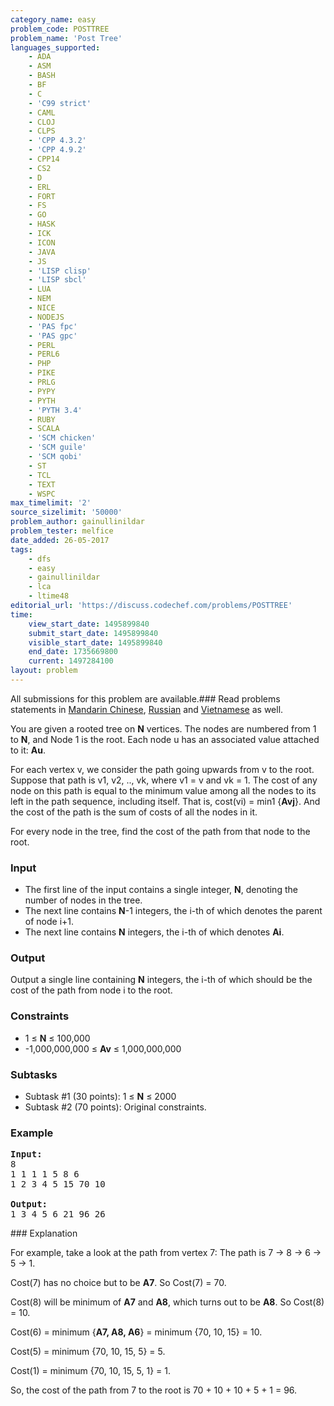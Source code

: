 ```yaml
---
category_name: easy
problem_code: POSTTREE
problem_name: 'Post Tree'
languages_supported:
    - ADA
    - ASM
    - BASH
    - BF
    - C
    - 'C99 strict'
    - CAML
    - CLOJ
    - CLPS
    - 'CPP 4.3.2'
    - 'CPP 4.9.2'
    - CPP14
    - CS2
    - D
    - ERL
    - FORT
    - FS
    - GO
    - HASK
    - ICK
    - ICON
    - JAVA
    - JS
    - 'LISP clisp'
    - 'LISP sbcl'
    - LUA
    - NEM
    - NICE
    - NODEJS
    - 'PAS fpc'
    - 'PAS gpc'
    - PERL
    - PERL6
    - PHP
    - PIKE
    - PRLG
    - PYPY
    - PYTH
    - 'PYTH 3.4'
    - RUBY
    - SCALA
    - 'SCM chicken'
    - 'SCM guile'
    - 'SCM qobi'
    - ST
    - TCL
    - TEXT
    - WSPC
max_timelimit: '2'
source_sizelimit: '50000'
problem_author: gainullinildar
problem_tester: melfice
date_added: 26-05-2017
tags:
    - dfs
    - easy
    - gainullinildar
    - lca
    - ltime48
editorial_url: 'https://discuss.codechef.com/problems/POSTTREE'
time:
    view_start_date: 1495899840
    submit_start_date: 1495899840
    visible_start_date: 1495899840
    end_date: 1735669800
    current: 1497284100
layout: problem
---
```

All submissions for this problem are available.###  Read problems statements in [Mandarin Chinese](http://www.codechef.com/download/translated/LTIME48/mandarin/POSTTREE.pdf), [Russian](http://www.codechef.com/download/translated/LTIME48/russian/POSTTREE.pdf) and [Vietnamese](http://www.codechef.com/download/translated/LTIME48/vietnamese/POSTTREE.pdf) as well.

You are given a rooted tree on **N** vertices. The nodes are numbered from 1 to **N**, and Node 1 is the root. Each node u has an associated value attached to it: **Au**.

For each vertex v, we consider the path going upwards from v to the root. Suppose that path is v1, v2, .., vk, where v1 = v and vk = 1. The cost of any node on this path is equal to the minimum value among all the nodes to its left in the path sequence, including itself. That is, cost(vi) = min1 {**Avj**}. And the cost of the path is the sum of costs of all the nodes in it.

For every node in the tree, find the cost of the path from that node to the root.

### Input

- The first line of the input contains a single integer, **N**, denoting the number of nodes in the tree.
- The next line contains **N**-1 integers, the i-th of which denotes the parent of node i+1.
- The next line contains **N** integers, the i-th of which denotes **Ai**.

### Output

Output a single line containing **N** integers, the i-th of which should be the cost of the path from node i to the root.

### Constraints

- 1 ≤ **N** ≤ 100,000
- -1,000,000,000 ≤ **Av** ≤ 1,000,000,000

### Subtasks

- Subtask #1 (30 points): 1 ≤ **N** ≤ 2000
- Subtask #2 (70 points): Original constraints.

### Example

<pre><b>Input:</b>
8
1 1 1 1 5 8 6
1 2 3 4 5 15 70 10

<b>Output:</b> 
1 3 4 5 6 21 96 26
</pre>### Explanation

For example, take a look at the path from vertex 7: The path is 7 -> 8 -> 6 -> 5 -> 1.

Cost(7) has no choice but to be **A7**. So Cost(7) = 70.

 Cost(8) will be minimum of **A7** and **A8**, which turns out to be **A8**. So Cost(8) = 10.

 Cost(6) = minimum {**A7, A8, A6**} = minimum {70, 10, 15} = 10.

 Cost(5) = minimum {70, 10, 15, 5} = 5.

 Cost(1) = minimum {70, 10, 15, 5, 1} = 1.

So, the cost of the path from 7 to the root is 70 + 10 + 10 + 5 + 1 = 96.
